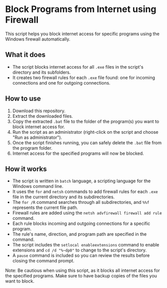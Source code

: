 # Block Programs from Internet using Firewall

This script helps you block internet access for specific programs using the Windows firewall automatically.

## What it does
- The script blocks internet access for all `.exe` files in the script's directory and its subfolders.
- It creates two firewall rules for each `.exe` file found: one for incoming connections and one for outgoing connections.

## How to use
1. Download this repository.
2. Extract the downloaded files.
3. Copy the extracted `.bat` file to the folder of the program(s) you want to block internet access for.
4. Run the script as an administrator (right-click on the script and choose "Run as administrator").
5. Once the script finishes running, you can safely delete the `.bat` file from the program folder.
6. Internet access for the specified programs will now be blocked.

## How it works
- The script is written in `batch` language, a scripting language for the Windows command line.
- It uses the `for` and `netsh` commands to add firewall rules for each `.exe` file in the current directory and its subdirectories.
- The `for /R` command searches through all subdirectories, and `%%f` represents the current file path.
- Firewall rules are added using the `netsh advfirewall firewall add rule` command.
- Each rule blocks incoming and outgoing connections for a specific program.
- The rule's name, direction, and program path are specified in the command.
- The script includes the `setlocal enableextensions` command to enable extensions and `cd /d "%~dp0"` to change to the script's directory.
- A `pause` command is included so you can review the results before closing the command prompt.

Note: Be cautious when using this script, as it blocks all internet access for the specified programs. Make sure to have backup copies of the files you want to block.
